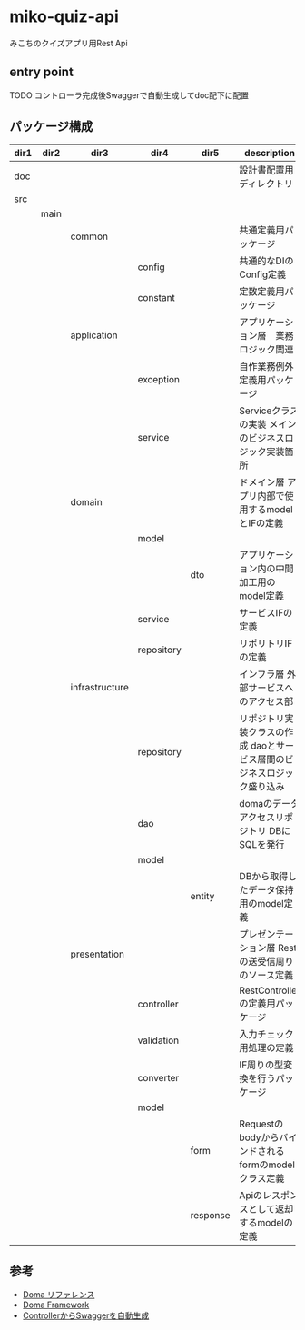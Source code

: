 # miko-quiz-api
みこちのクイズアプリ用Rest Api

## entry point
TODO コントローラ完成後Swaggerで自動生成してdoc配下に配置


## パッケージ構成
| dir1 | dir2  | dir3           | dir4       | dir5     | description
|----  |----   |----            |----        |----      | ----
| doc  |       |                |            |          | 設計書配置用ディレクトリ
| src  |       |                |            |          |
|      | main  |                |            |          |
|      |       | common         |            |          | 共通定義用パッケージ
|      |       |                | config     |          | 共通的なDIのConfig定義
|      |       |                | constant   |          | 定数定義用パッケージ
|      |       | application    |            |          | アプリケーション層　業務ロジック関連
|      |       |                | exception  |          | 自作業務例外定義用パッケージ
|      |       |                | service    |          | Serviceクラスの実装 メインのビジネスロジック実装箇所
|      |       | domain         |            |          | ドメイン層 アプリ内部で使用するmodelとIFの定義
|      |       |                | model      |          |
|      |       |                |            | dto      | アプリケーション内の中間加工用のmodel定義
|      |       |                | service    |          | サービスIFの定義
|      |       |                | repository |          | リポリトリIFの定義
|      |       | infrastructure |            |          | インフラ層 外部サービスへのアクセス部
|      |       |                | repository |          | リポジトリ実装クラスの作成 daoとサービス層間のビジネスロジック盛り込み
|      |       |                | dao        |          | domaのデータアクセスリポジトリ DBにSQLを発行
|      |       |                | model      |          |
|      |       |                |            | entity   | DBから取得したデータ保持用のmodel定義
|      |       | presentation   |            |          | プレゼンテーション層 Restの送受信周りのソース定義
|      |       |                | controller |          | RestControllerの定義用パッケージ
|      |       |                | validation |          | 入力チェック用処理の定義
|      |       |                | converter  |          | IF周りの型変換を行うパッケージ
|      |       |                | model      |          |
|      |       |                |            | form     | Requestのbodyからバインドされるformのmodelクラス定義
|      |       |                |            | response | Apiのレスポンスとして返却するmodelの定義

## 参考
- [Doma リファレンス](http://doma.seasar.org/reference/index.html)
- [Doma Framework](https://github.com/domaframework/doma-spring-boot)
- [ControllerからSwaggerを自動生成](https://qiita.com/rhirabay/items/f7527c91b5defc424b9c)

